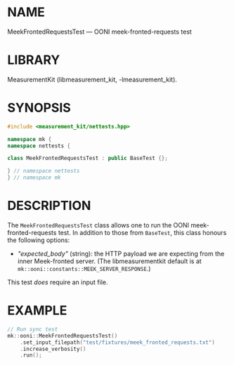 # NAME
MeekFrontedRequestsTest &mdash; OONI meek-fronted-requests test

# LIBRARY
MeasurementKit (libmeasurement_kit, -lmeasurement_kit).

# SYNOPSIS
```C++
#include <measurement_kit/nettests.hpp>

namespace mk {
namespace nettests {

class MeekFrontedRequestsTest : public BaseTest {};

} // namespace nettests
} // namespace mk
```

# DESCRIPTION

The `MeekFrontedRequestsTest` class allows one to run the OONI
meek-fronted-requests test. In addition to those from `BaseTest`,
this class honours the following options:

- *"expected_body"* (string): the HTTP payload we are expecting from the inner
  Meek-fronted server. (The libmeasurementkit default is at
  `mk::ooni::constants::MEEK_SERVER_RESPONSE`.)

This test *does* require an input file.

# EXAMPLE

```C++
// Run sync test
mk::ooni::MeekFrontedRequestsTest()
    .set_input_filepath("test/fixtures/meek_fronted_requests.txt")
    .increase_verbosity()
    .run();

```
